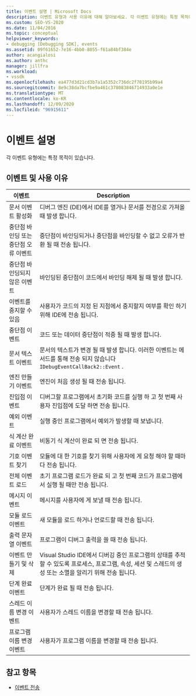 ```yaml
---
title: 이벤트 설명 | Microsoft Docs
description: 이벤트 유형과 사용 이유에 대해 알아보세요. 각 이벤트 유형에는 특정 목적이 있습니다.
ms.custom: SEO-VS-2020
ms.date: 11/04/2016
ms.topic: conceptual
helpviewer_keywords:
- debugging [Debugging SDK], events
ms.assetid: 09f61652-7e16-4bb0-8055-f61a84bf384e
author: acangialosi
ms.author: anthc
manager: jillfra
ms.workload:
- vssdk
ms.openlocfilehash: ea477d3d21cd3b7a1a5352c736dc2f78195b99a4
ms.sourcegitcommit: 8e9c38da7bcfbe9a461c378083846714933a0e1e
ms.translationtype: MT
ms.contentlocale: ko-KR
ms.lasthandoff: 12/09/2020
ms.locfileid: "96915611"
---
```

# <a name="event-descriptions"></a>이벤트 설명
각 이벤트 유형에는 특정 목적이 있습니다.

## <a name="events-and-the-reasons-for-their-use"></a>이벤트 및 사용 이유

|이벤트|Description|
|-----------|-----------------|
|문서 이벤트 활성화|디버그 엔진 (DE)에서 IDE를 열거나 문서를 전경으로 가져올 때 발생 합니다.|
|중단점 바인딩 또는 중단점 오류 이벤트|중단점이 바인딩되거나 중단점을 바인딩할 수 없고 오류가 반환 될 때 전송 됩니다.|
|중단점 바인딩되지 않은 이벤트|바인딩된 중단점이 코드에서 바인딩 해제 될 때 발생 합니다.|
|이벤트를 중지할 수 있음|사용자가 코드의 지정 된 지점에서 중지할지 여부를 확인 하기 위해 IDE에 전송 됩니다.|
|중단점 이벤트|코드 또는 데이터 중단점이 적중 될 때 발생 합니다.|
|문서 텍스트 이벤트|문서의 텍스트가 변경 될 때 발생 합니다. 이러한 이벤트는 메서드를 통해 전송 되지 않습니다 `IDebugEventCallBack2::Event` .|
|엔진 만들기 이벤트|엔진이 처음 생성 될 때 전송 됩니다.|
|진입점 이벤트|디버그할 프로그램에서 초기화 코드를 실행 하 고 첫 번째 사용자 진입점에 도달 하면 전송 됩니다.|
|예외 이벤트|실행 중인 프로그램에서 예외가 발생할 때 보냅니다.|
|식 계산 완료 이벤트|비동기 식 계산이 완료 되 면 전송 됩니다.|
|기호 이벤트 찾기|모듈에 대 한 기호를 찾기 위해 사용자에 게 요청 해야 할 때마다 전송 됩니다.|
|전체 이벤트 로드|초기 프로그램 로드가 완료 되 고 첫 번째 코드가 프로그램에서 실행 될 때만 전송 됩니다.|
|메시지 이벤트|메시지를 사용자에 게 보낼 때 전송 됩니다.|
|모듈 로드 이벤트|새 모듈을 로드 하거나 언로드할 때 전송 됩니다.|
|출력 문자열 이벤트|프로그램이 디버그 출력을 쓸 때 전송 됩니다.|
|이벤트 만들기 및 삭제|Visual Studio IDE에서 디버깅 중인 프로그램의 상태를 추적할 수 있도록 프로세스, 프로그램, 속성, 세션 및 스레드의 생성 또는 소멸을 알리기 위해 전송 됩니다.|
|단계 완료 이벤트|단계가 완료 될 때 전송 됩니다.|
|스레드 이름 변경 이벤트|사용자가 스레드 이름을 변경할 때 전송 됩니다.|
|프로그램 이름 변경 이벤트|사용자가 프로그램 이름을 변경할 때 전송 됩니다.|

## <a name="see-also"></a>참고 항목
- [이벤트 전송](../../extensibility/debugger/sending-events.md)
